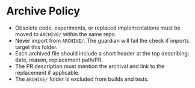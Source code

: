 # Archive Policy

- Obsolete code, experiments, or replaced implementations must be moved to `ARCHIVE/` within the same repo.
- Never import from `ARCHIVE/`. The guardian will fail the check if imports target this folder.
- Each archived file should include a short header at the top describing: date, reason, replacement path/PR.
- The PR description must mention the archival and link to the replacement if applicable.
- The `ARCHIVE/` folder is excluded from builds and tests.
